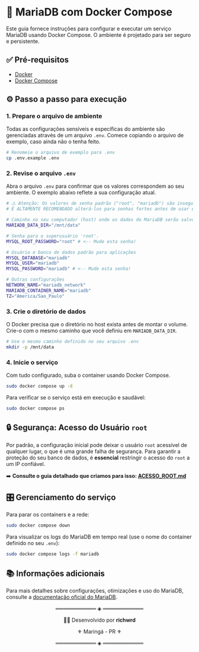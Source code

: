 # 🚀 MariaDB com Docker Compose

Este guia fornece instruções para configurar e executar um serviço MariaDB usando Docker Compose. O ambiente é projetado para ser seguro e persistente.

## ✅ Pré-requisitos

  - [Docker](https://docs.docker.com/get-docker/)
  - [Docker Compose](https://docs.docker.com/compose/install/)

## ⚙️ Passo a passo para execução

### 1\. Prepare o arquivo de ambiente

Todas as configurações sensíveis e específicas do ambiente são gerenciadas através de um arquivo `.env`. Comece copiando o arquivo de exemplo, caso ainda não o tenha feito.

```bash
# Renomeie o arquivo de exemplo para .env
cp .env.example .env
```

### 2\. Revise o arquivo `.env`

Abra o arquivo `.env` para confirmar que os valores correspondem ao seu ambiente. O exemplo abaixo reflete a sua configuração atual.

```bash
# ⚠️ Atenção: Os valores de senha padrão ("root", "mariadb") são inseguros.
# É ALTAMENTE RECOMENDADO alterá-los para senhas fortes antes de usar em produção.

# Caminho no seu computador (host) onde os dados do MariaDB serão salvos
MARIADB_DATA_DIR="/mnt/data"

# Senha para o superusuário 'root'.
MYSQL_ROOT_PASSWORD="root" # <-- Mude esta senha!

# Usuário e banco de dados padrão para aplicações
MYSQL_DATABASE="mariadb"
MYSQL_USER="mariadb"
MYSQL_PASSWORD="mariadb" # <-- Mude esta senha!

# Outras configurações
NETWORK_NAME="mariadb_network"
MARIADB_CONTAINER_NAME="mariadb"
TZ="America/Sao_Paulo"
```

### 3\. Crie o diretório de dados

O Docker precisa que o diretório no host exista antes de montar o volume. Crie-o com o mesmo caminho que você definiu em `MARIADB_DATA_DIR`.

```bash
# Use o mesmo caminho definido no seu arquivo .env
mkdir -p /mnt/data
```

### 4\. Inicie o serviço

Com tudo configurado, suba o container usando Docker Compose.

```bash
sudo docker compose up -d
```

Para verificar se o serviço está em execução e saudável:

```bash
sudo docker compose ps
```

## 🔒 Segurança: Acesso do Usuário `root`

Por padrão, a configuração inicial pode deixar o usuário `root` acessível de qualquer lugar, o que é uma grande falha de segurança. Para garantir a proteção do seu banco de dados, é **essencial** restringir o acesso do `root` a um IP confiável.

➡️ **Consulte o guia detalhado que criamos para isso: [ACESSO\_ROOT.md](https://github.com/richwrd/devops-stacks/blob/main/mariadb/ACESSO_ROOT.MD)**

## 🎛️ Gerenciamento do serviço

Para parar os containers e a rede:

```bash
sudo docker compose down
```

Para visualizar os logs do MariaDB em tempo real (use o nome do container definido no seu `.env`):

```bash
sudo docker compose logs -f mariadb
```

## 📚 Informações adicionais

Para mais detalhes sobre configurações, otimizações e uso do MariaDB, consulte a [documentação oficial do MariaDB](https://mariadb.com/kb/en/documentation/).


<p align="center">═══════════ ◈ ═══════════</p>
<p align="center">
  👨‍💻 Desenvolvido por <strong>richwrd</strong>
</p>
<p align="center">⚜️ Maringá - PR ⚜️</p>
<p align="center">═══════════ ◈ ═══════════</p>
